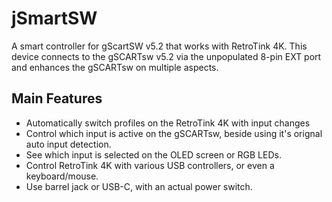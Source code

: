 # jSmartSW
A smart controller for gScartSW v5.2 that works with RetroTink 4K. This device connects to the gSCARTsw v5.2 via the unpopulated 8-pin EXT port and enhances the gSCARTsw on multiple aspects.

## Main Features

- Automatically switch profiles on the RetroTink 4K with input changes
- Control which input is active on the gSCARTsw, beside using it's orignal auto input detection.
- See which input is selected on the OLED screen or RGB LEDs.
- Control RetroTink 4K with various USB controllers, or even a keyboard/mouse.
- Use barrel jack or USB-C, with an actual power switch.
